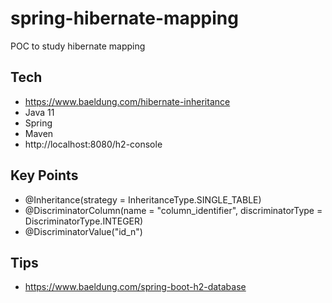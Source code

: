 # spring-hibernate-mapping
POC to study hibernate mapping

## Tech

* https://www.baeldung.com/hibernate-inheritance
* Java 11
* Spring
* Maven
* http://localhost:8080/h2-console

## Key Points
* @Inheritance(strategy = InheritanceType.SINGLE_TABLE)
* @DiscriminatorColumn(name = "column_identifier", discriminatorType = DiscriminatorType.INTEGER)
* @DiscriminatorValue("id_n")

## Tips

* https://www.baeldung.com/spring-boot-h2-database



